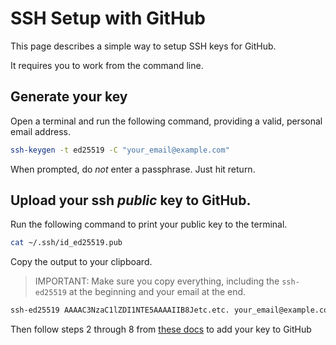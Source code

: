 # SSH Setup with GitHub

This page describes a simple way to setup SSH keys for GitHub.

It requires you to work from the command line.

## Generate your key

Open a terminal and run the following command, providing a valid,
personal email address.

```bash
ssh-keygen -t ed25519 -C "your_email@example.com"
```

When prompted, do *not* enter a passphrase. Just hit return.

## Upload your ssh *public* key to GitHub.

Run the following command to print your public key to the terminal.

```bash
cat ~/.ssh/id_ed25519.pub
```

Copy the output to your clipboard.

> IMPORTANT: Make sure you copy everything, including the `ssh-ed25519` at the beginning and your email at the end.

```bash
ssh-ed25519 AAAAC3NzaC1lZDI1NTE5AAAAIIB8Jetc.etc. your_email@example.com
```

Then follow steps 2 through 8 from [these docs](https://docs.github.com/en/authentication/connecting-to-github-with-ssh/adding-a-new-ssh-key-to-your-github-account) to add your key to GitHub


